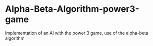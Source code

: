 # Alpha-Beta-Algorithm-power3-game
Implementation of an AI with the power 3 game, use of the alpha-beta algorithm
